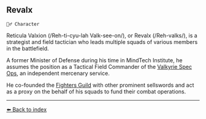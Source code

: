 ## Revalx

`🧙‍♂️ Character`

Reticula Valxion (/Reh-ti-cyu-lah Valk-see-on/), or Revalx (/Reh-valks/), is a strategist and field tactician who leads multiple squads of various members in the battlefield. 

A former Minister of Defense during his time in MindTech Institute, he assumes the position as a Tactical Field Commander of the [Valkyrie Spec Ops](/valkyrie_specops.md), an independent mercenary service.

He co-founded the [Fighters Guild](/fighters_guild.md) with other prominent sellswords and act as a proxy on the behalf of his squads to fund their combat operations.



----------
[⬅️ Back to index](/index.md#9ff1_s)